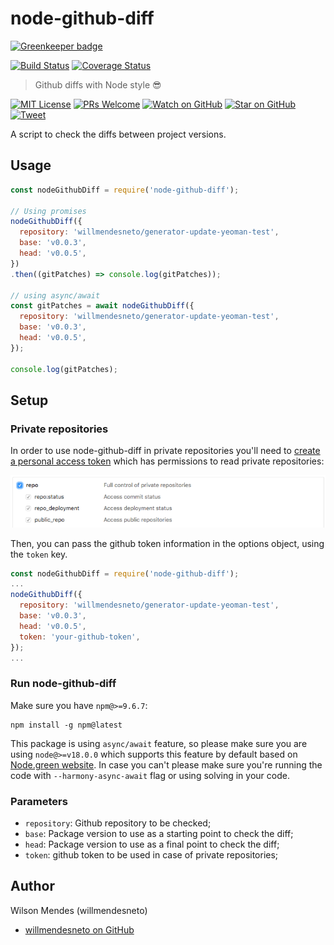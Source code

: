 # node-github-diff

[![Greenkeeper badge](https://badges.greenkeeper.io/willmendesneto/node-github-diff.svg)](https://greenkeeper.io/)

[![Build Status](https://circleci.com/gh/willmendesneto/node-github-diff.svg?style=shield)](https://circleci.com/gh/willmendesneto/node-github-diff)
[![Coverage Status](https://coveralls.io/repos/github/willmendesneto/node-github-diff/badge.svg?branch=master)](https://coveralls.io/github/willmendesneto/node-github-diff?branch=master)

> Github diffs with Node style 😎

[![MIT License][license-badge]][license]
[![PRs Welcome][prs-badge]][prs]
[![Watch on GitHub][github-watch-badge]][github-watch]
[![Star on GitHub][github-star-badge]][github-star]
[![Tweet][twitter-badge]][twitter]

A script to check the diffs between project versions.

## Usage

```js
const nodeGithubDiff = require('node-github-diff');

// Using promises
nodeGithubDiff({
  repository: 'willmendesneto/generator-update-yeoman-test',
  base: 'v0.0.3',
  head: 'v0.0.5',
})
.then((gitPatches) => console.log(gitPatches));

// using async/await
const gitPatches = await nodeGithubDiff({
  repository: 'willmendesneto/generator-update-yeoman-test',
  base: 'v0.0.3',
  head: 'v0.0.5',
});

console.log(gitPatches);
```

## Setup

### Private repositories

In order to use node-github-diff in private repositories you'll need to
[create a personal access token](https://github.com/settings/tokens)
which has permissions to read private repositories:

![Token permissions](./assets/token.png)

Then, you can pass the github token information in the options object, using the `token` key.

```js
const nodeGithubDiff = require('node-github-diff');
...
nodeGithubDiff({
  repository: 'willmendesneto/generator-update-yeoman-test',
  base: 'v0.0.3',
  head: 'v0.0.5',
  token: 'your-github-token',
});
...
```

### Run node-github-diff

Make sure you have `npm@>=9.6.7`:

```shell
npm install -g npm@latest
```

This package is using `async/await` feature, so please make sure you are using `node@>=v18.0.0` which supports this feature by default based on [Node.green website](https://node.green/). In case you can't please make sure you're running the code with `--harmony-async-await` flag or using solving in your code.

### Parameters

- `repository`: Github repository to be checked;
- `base`: Package version to use as a starting point to check the diff;
- `head`: Package version to use as a final point to check the diff;
- `token`: github token to be used in case of private repositories;

## Author

Wilson Mendes (willmendesneto)

- [willmendesneto on GitHub](https://github.com/willmendesneto)

[license-badge]: https://img.shields.io/badge/license-MIT%20License-blue.svg?style=flat-square
[license]: https://github.com/willmendesneto/node-github-diff/blob/master/LICENSE

[prs-badge]: https://img.shields.io/badge/PRs-welcome-brightgreen.svg?style=flat-square
[prs]: http://makeapullrequest.com

[github-watch-badge]: https://img.shields.io/github/watchers/willmendesneto/node-github-diff.svg?style=social
[github-watch]: https://github.com/willmendesneto/node-github-diff/watchers

[github-star-badge]: https://img.shields.io/github/stars/willmendesneto/node-github-diff.svg?style=social
[github-star]: https://github.com/willmendesneto/node-github-diff/stargazers

[twitter]: https://twitter.com/intent/tweet?text=Check%20out%20node-github-diff%20by%20@willmendesneto%20https://goo.gl/sqZ8dh%20%F0%9F%91%8D
[twitter-badge]: https://img.shields.io/twitter/url/https/github.com/willmendesneto/node-github-diff.svg?style=social
